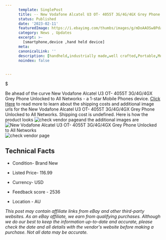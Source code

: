 ```yaml
---
      template: SinglePost
      title: -- New Vodafone Alcatel U3 OT- 4055T 3G/4G/4GX Grey Phone Unlocked to All Networks
      status: Published
      date: '2023-02-11'
      featuredImage: https://i.ebayimg.com/thumbs/images/g/mDoAAOSw8Pda4qh9/s-l225.jpg
      category: News , Updates
      excerpt: >-
        [smartphone,device ,hand held device]
      meta:
      canonicalLink: ''
      description: [handheld,industrially made,well crafted,Portable,Mobile,Compact,Convenient,Lightweight,Maneuverable,Man-portable,Miniature,Carriable,Hand-held,Light,Holdable,Transportable,Mobile device,Pocket-sized,On-the-go,Wireless,Cordless,Compact size,Convenient size, smartphone,device ,hand held device]
      noindex: false
      
        
---
```

$

Be ahead of the curve New Vodafone Alcatel U3 OT- 4055T 3G/4G/4GX Grey Phone Unlocked to All Networks - a 1-star Mobile Phones device. [Click Here](https://www.ebay.com/itm/163020477177?hash=item25f4c712f9%3Ag%3AmDoAAOSw8Pda4qh9&mkevt=1&mkcid=1&mkrid=711-53200-19255-0&campid=%253CePNCampaignId%253E&customid=%253CreferenceId%253E&toolid=10049) to read more to learn about the shipping costs and additional image urls for the New Vodafone Alcatel U3 OT- 4055T 3G/4G/4GX Grey Phone Unlocked to All Networks. Shipping cost is undefined. Here is how the product looks ![check vendor page](https://i.ebayimg.com/thumbs/images/g/mDoAAOSw8Pda4qh9/s-l225.jpg)and the additional images are![New Vodafone Alcatel U3 OT- 4055T 3G/4G/4GX Grey Phone Unlocked to All Networks](https://i.ebayimg.com/images/g/mDoAAOSw8Pda4qh9/s-l640.jpg)![check vendor page]()



 ## Technical Facts 



     
      

 - Condition- Brand New 


      

 - Listed Price- 116.99 


      

 - Currency- USD 


      

 - Feedback score - 2536 


      

 - Location - AU 


      
      

 *_This post may contain affiliate links from eBay and other third-party websites. As an eBay affiliate, we earn from qualifying purchases. Although we do our best to keep the information up-to-date and accurate, please check the date and all details with the vendor's website before making a purchase. Not all data may be accurate._*






